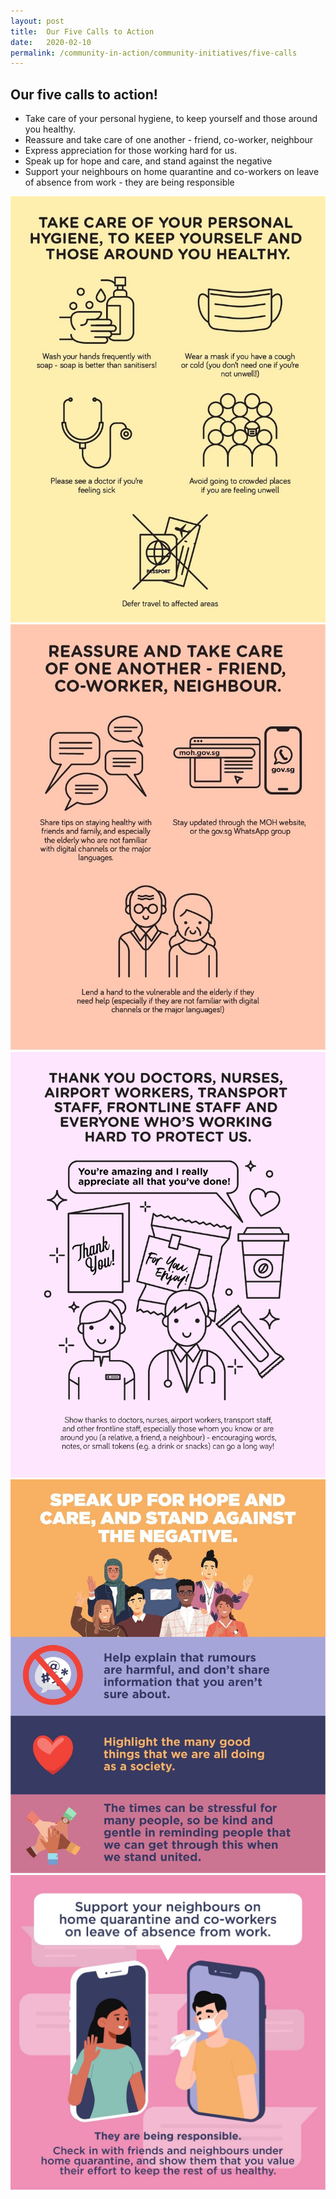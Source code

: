 ```yaml
---
layout: post
title:  Our Five Calls to Action
date:   2020-02-10
permalink: /community-in-action/community-initiatives/five-calls
---
```


## Our five calls to action!

- Take care of your personal hygiene, to keep yourself and those around you healthy.
- Reassure and take care of one another - friend, co-worker, neighbour 
- Express appreciation for those working hard for us.
- Speak up for hope and care, and stand against the negative
- Support your neighbours on home quarantine and co-workers on leave of absence from work - they are being responsible

![1](/images/GUM-01/1.jpg)
![2](/images/GUM-01/2.jpg)
![3](/images/GUM-01/3.jpg)
![4](/images/GUM-01/4.jpg)
![5](/images/GUM-01/5.jpg)
